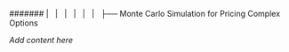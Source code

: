 ####### |   |   |   |   |   |   ├── Monte Carlo Simulation for Pricing Complex Options

*Add content here*